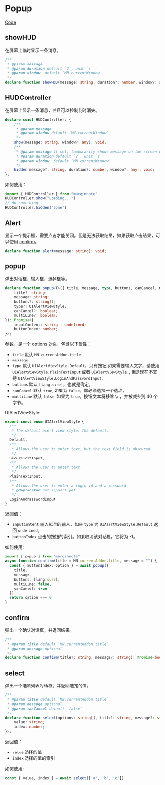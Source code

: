 # Popup
[Code](https://github.com/marginnoteapp/ohmymn/blob/main/packages/api/src/high-level/popup.ts)

## showHUD

在屏幕上临时显示一条消息。
```ts
/**
 * @param message
 * @param duration default `2`, unit `s`
 * @param window  default `MN.currentWindow`
 */
declare function showHUD(message: string, duration?: number, window?: any): void;
```

## HUDController

在屏幕上显示一条消息，并且可以控制何时消失。

```ts
declare const HUDController: {
    /**
     * @param message
     * @param window default `MN.currentWindow`
     */
    show(message: string, window?: any): void;
    /**
     * @param message If set, temporarily shows message on the screen when the HUD stops.
     * @param duration default `2`, unit `s`
     * @param window  default `MN.currentWindow`
     */
    hidden(message?: string, duration?: number, window?: any): void;
};
```
如何使用：
```ts
import { HUDController } from "marginnote"
HUDController.show("Loading...")
// do something
HUDController.hidden("Done")
```

## Alert

显示一个提示框，需要点击才能关闭。但是无法获取结果，如果获取点击结果，可以使用 [confirm](#confirm)。
```ts
declare function alert(message: string): void;
```
## popup

弹出对话框，输入框，选择框等。

```ts
declare function popup<T>({ title, message, type, buttons, canCancel, multiLine }: {
    title?: string;
    message: string;
    buttons?: string[];
    type?: UIAlertViewStyle;
    canCancel?: boolean;
    multiLine?: boolean;
}): Promise<{
    inputContent: string | undefined;
    buttonIndex: number;
}>;
```
参数，是一个 options 对象，包含以下属性：

- `title` 默认 `MN.currentAddon.title`
- `message`
- `type` 默认 `UIAlertViewStyle.Default`，只有按钮.如果需要输入文字，请使用 `UIAlertViewStyle.PlainTextInput` 或者 `UIAlertViewStyle.`, 但是现在不支持 `UIAlertViewStyle.LoginAndPasswordInput`.
- `buttons` 默认 `[lang.sure]`，也就是确定。
- `canCancel` 默认 `true`, 如果为 `false`，你必须选择一个选项。
- `multiLine` 默认 `false`, 如果为 `true`，按钮文本将移除 `\n`，并被减少到 40 个字节。

UIAlertViewStyle:
```ts
export const enum UIAlertViewStyle {
  /**
   * The default alert view style. The default.
   */
  Default,
  /**
   * Allows the user to enter text, but the text field is obscured.
   */
  SecureTextInput,
  /**
   * Allows the user to enter text.
   */
  PlainTextInput,
  /**
   * Allows the user to enter a login id and a password.
   * @deprecated not support yet
   */
  LoginAndPasswordInput
}
```

返回值：
- `inputContent` 输入框里的输入，如果 `type` 为 `UIAlertViewStyle.Default` 返回 `undefined`。
- `buttonIndex` 点击的按钮的索引。如果取消该对话框，它将为 -1。

如何使用:
```ts
import { popup } from "marginnote"
async function confirm(title = MN.currentAddon.title, message = "") {
  const { buttonIndex: option } = await popup({
    title,
    message,
    buttons: [lang.sure],
    multiLine: false,
    canCancel: true
  })
  return option === 0
}
```

## confirm

弹出一个确认对话框，并返回结果。
```ts
/**
 * @param title default `MN.currentAddon.title`
 * @param message optional
 */
declare function confirm(title?: string, message?: string): Promise<boolean>;
```

## select

弹出一个选项列表对话框，并返回选定的值。
```ts
/**
 * @param title default `MN.currentAddon.title`
 * @param message optional
 * @param canCancel default `false`
 */
declare function select(options: string[], title?: string, message?: string, canCancel?: boolean): Promise<{
    value: string;
    index: number;
}>;
```
返回值：
- `value` 选择的值
- `index` 选择的值的索引

如何使用:
```ts
const { value, index } = await select(['a', 'b', 'c'])
```
